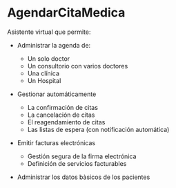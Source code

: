 # AgendarCitaMedica
Asistente virtual que permite:
- Administrar la agenda de:
  - Un solo doctor
  - Un consultorio con varios doctores
  - Una clínica
  - Un Hospital

- Gestionar automáticamente
  - La confirmación de citas
  - La cancelación de citas
  - El reagendamiento de citas
  - Las listas de espera (con notificación automática)

- Emitir facturas electrónicas
  - Gestión segura de la firma electrónica
  - Definición de servicios facturables
  
- Administrar los datos bàsicos de los pacientes

